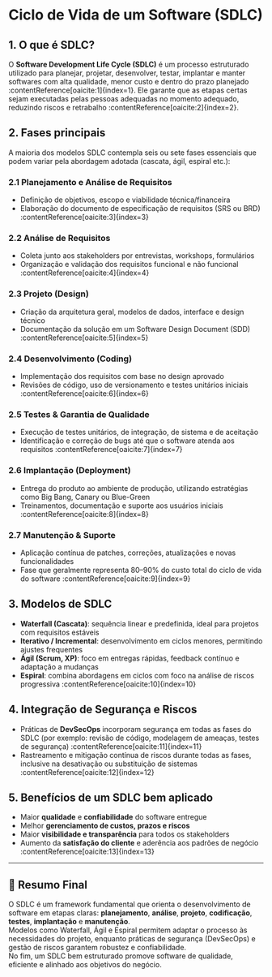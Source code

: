 # Ciclo de Vida de um Software (SDLC)

## 1. O que é SDLC?

O **Software Development Life Cycle (SDLC)** é um processo estruturado utilizado para planejar, projetar, desenvolver, testar, implantar e manter softwares com alta qualidade, menor custo e dentro do prazo planejado :contentReference[oaicite:1]{index=1}. Ele garante que as etapas certas sejam executadas pelas pessoas adequadas no momento adequado, reduzindo riscos e retrabalho :contentReference[oaicite:2]{index=2}.

## 2. Fases principais

A maioria dos modelos SDLC contempla seis ou sete fases essenciais que podem variar pela abordagem adotada (cascata, ágil, espiral etc.):

### 2.1 Planejamento e Análise de Requisitos  
- Definição de objetivos, escopo e viabilidade técnica/financeira  
- Elaboração do documento de especificação de requisitos (SRS ou BRD) :contentReference[oaicite:3]{index=3}

### 2.2 Análise de Requisitos  
- Coleta junto aos stakeholders por entrevistas, workshops, formulários  
- Organização e validação dos requisitos funcional e não funcional :contentReference[oaicite:4]{index=4}

### 2.3 Projeto (Design)  
- Criação da arquitetura geral, modelos de dados, interface e design técnico  
- Documentação da solução em um Software Design Document (SDD) :contentReference[oaicite:5]{index=5}

### 2.4 Desenvolvimento (Coding)  
- Implementação dos requisitos com base no design aprovado  
- Revisões de código, uso de versionamento e testes unitários iniciais :contentReference[oaicite:6]{index=6}

### 2.5 Testes & Garantia de Qualidade  
- Execução de testes unitários, de integração, de sistema e de aceitação  
- Identificação e correção de bugs até que o software atenda aos requisitos :contentReference[oaicite:7]{index=7}

### 2.6 Implantação (Deployment)  
- Entrega do produto ao ambiente de produção, utilizando estratégias como Big Bang, Canary ou Blue-Green  
- Treinamentos, documentação e suporte aos usuários iniciais :contentReference[oaicite:8]{index=8}

### 2.7 Manutenção & Suporte  
- Aplicação contínua de patches, correções, atualizações e novas funcionalidades  
- Fase que geralmente representa 80–90% do custo total do ciclo de vida do software :contentReference[oaicite:9]{index=9}

## 3. Modelos de SDLC

- **Waterfall (Cascata)**: sequência linear e predefinida, ideal para projetos com requisitos estáveis  
- **Iterativo / Incremental**: desenvolvimento em ciclos menores, permitindo ajustes frequentes  
- **Ágil (Scrum, XP)**: foco em entregas rápidas, feedback contínuo e adaptação a mudanças  
- **Espiral**: combina abordagens em ciclos com foco na análise de riscos progressiva :contentReference[oaicite:10]{index=10}

## 4. Integração de Segurança e Riscos

- Práticas de **DevSecOps** incorporam segurança em todas as fases do SDLC (por exemplo: revisão de código, modelagem de ameaças, testes de segurança) :contentReference[oaicite:11]{index=11}  
- Rastreamento e mitigação contínua de riscos durante todas as fases, inclusive na desativação ou substituição de sistemas :contentReference[oaicite:12]{index=12}

## 5. Benefícios de um SDLC bem aplicado

- Maior **qualidade** e **confiabilidade** do software entregue  
- Melhor **gerenciamento de custos, prazos e riscos**  
- Maior **visibilidade e transparência** para todos os stakeholders  
- Aumento da **satisfação do cliente** e aderência aos padrões de negócio :contentReference[oaicite:13]{index=13}

---

## 📄 Resumo Final

O SDLC é um framework fundamental que orienta o desenvolvimento de software em etapas claras: **planejamento**, **análise**, **projeto**, **codificação**, **testes**, **implantação** e **manutenção**.  
Modelos como Waterfall, Ágil e Espiral permitem adaptar o processo às necessidades do projeto, enquanto práticas de segurança (DevSecOps) e gestão de riscos garantem robustez e confiabilidade.  
No fim, um SDLC bem estruturado promove software de qualidade, eficiente e alinhado aos objetivos do negócio.